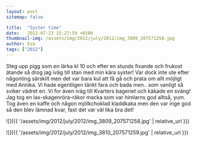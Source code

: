 ```yaml
---
layout: post
sitemap: false

title:  "Syster time"
date:   2012-07-23 15:27:59 +0100
thumbnail-img: /assets/img/2012/july/2012/img_3809_207571258.jpg
author: Eva
tags: ["2012"]
---
```


Steg upp pigg som en lärka kl 10 och efter en stunds fixande och frukost ätande så drog jag iväg till stan med min kära syster! Var dock inte ute efter någonting särskilt men det var bara kul att få gå och prata om allt möjligt med Annika. Vi hade egentligen tänkt fara och bada men.. som vanligt så sviker vädret en. Vi for även iväg till Kvarters bageriet och käkade en sväng! Jag tog en lax-skagenröra-räkor macka som var himlarns god alltså, yum. Tog även en kaffe och någon mjölkchoklad kladdkaka men den var inge god så den blev lämnad kvar, fast det var väl lika bra det!

![]({{ '/assets/img/2012/july/2012/img_3809_207571258.jpg'  | relative_url }})

![]({{ '/assets/img/2012/july/2012/img_3810_207571259.jpg'  | relative_url }})

